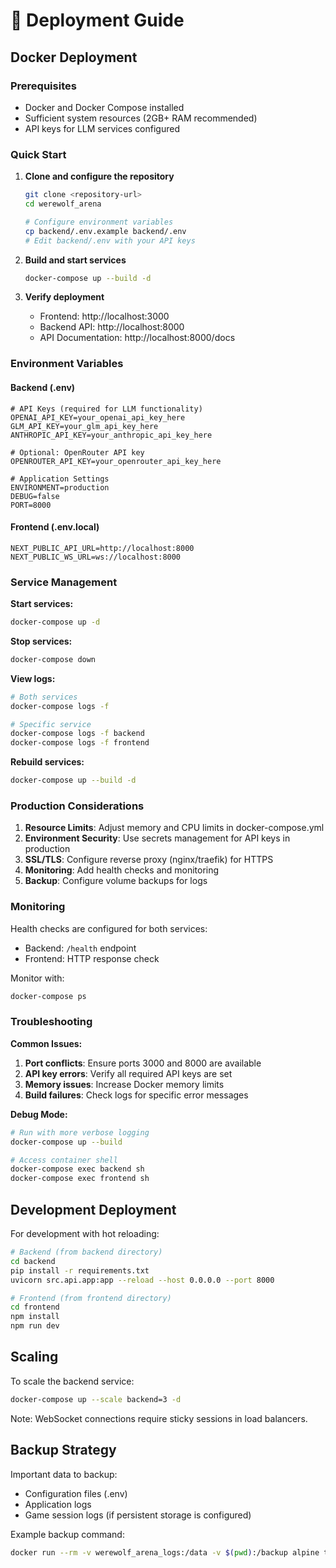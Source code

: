 # 🚀 Deployment Guide

## Docker Deployment

### Prerequisites

- Docker and Docker Compose installed
- Sufficient system resources (2GB+ RAM recommended)
- API keys for LLM services configured

### Quick Start

1. **Clone and configure the repository**
   ```bash
   git clone <repository-url>
   cd werewolf_arena

   # Configure environment variables
   cp backend/.env.example backend/.env
   # Edit backend/.env with your API keys
   ```

2. **Build and start services**
   ```bash
   docker-compose up --build -d
   ```

3. **Verify deployment**
   - Frontend: http://localhost:3000
   - Backend API: http://localhost:8000
   - API Documentation: http://localhost:8000/docs

### Environment Variables

#### Backend (.env)
```env
# API Keys (required for LLM functionality)
OPENAI_API_KEY=your_openai_api_key_here
GLM_API_KEY=your_glm_api_key_here
ANTHROPIC_API_KEY=your_anthropic_api_key_here

# Optional: OpenRouter API key
OPENROUTER_API_KEY=your_openrouter_api_key_here

# Application Settings
ENVIRONMENT=production
DEBUG=false
PORT=8000
```

#### Frontend (.env.local)
```env
NEXT_PUBLIC_API_URL=http://localhost:8000
NEXT_PUBLIC_WS_URL=ws://localhost:8000
```

### Service Management

**Start services:**
```bash
docker-compose up -d
```

**Stop services:**
```bash
docker-compose down
```

**View logs:**
```bash
# Both services
docker-compose logs -f

# Specific service
docker-compose logs -f backend
docker-compose logs -f frontend
```

**Rebuild services:**
```bash
docker-compose up --build -d
```

### Production Considerations

1. **Resource Limits**: Adjust memory and CPU limits in docker-compose.yml
2. **Environment Security**: Use secrets management for API keys in production
3. **SSL/TLS**: Configure reverse proxy (nginx/traefik) for HTTPS
4. **Monitoring**: Add health checks and monitoring
5. **Backup**: Configure volume backups for logs

### Monitoring

Health checks are configured for both services:

- Backend: `/health` endpoint
- Frontend: HTTP response check

Monitor with:
```bash
docker-compose ps
```

### Troubleshooting

**Common Issues:**

1. **Port conflicts**: Ensure ports 3000 and 8000 are available
2. **API key errors**: Verify all required API keys are set
3. **Memory issues**: Increase Docker memory limits
4. **Build failures**: Check logs for specific error messages

**Debug Mode:**
```bash
# Run with more verbose logging
docker-compose up --build

# Access container shell
docker-compose exec backend sh
docker-compose exec frontend sh
```

## Development Deployment

For development with hot reloading:

```bash
# Backend (from backend directory)
cd backend
pip install -r requirements.txt
uvicorn src.api.app:app --reload --host 0.0.0.0 --port 8000

# Frontend (from frontend directory)
cd frontend
npm install
npm run dev
```

## Scaling

To scale the backend service:

```bash
docker-compose up --scale backend=3 -d
```

Note: WebSocket connections require sticky sessions in load balancers.

## Backup Strategy

Important data to backup:
- Configuration files (.env)
- Application logs
- Game session logs (if persistent storage is configured)

Example backup command:
```bash
docker run --rm -v werewolf_arena_logs:/data -v $(pwd):/backup alpine tar czf /backup/logs-backup-$(date +%Y%m%d).tar.gz -C /data .
```